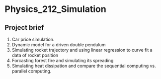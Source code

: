 # Physics_212_Simulation

## Project brief

1. Car price simulation. 
2. Dynamic model for a driven double pendulum
3. Simulating rocket trajectory and using linear regression to curve fit a data of rocket position
4. Forcasting forest fire and simulating its spreading
5. Simulating heat dissipation and compare the sequential computing vs. parallel computing.  
